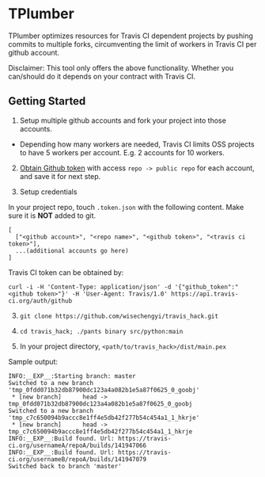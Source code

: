 # TPlumber
TPlumber optimizes resources for Travis CI dependent projects by pushing commits to multiple forks, circumventing the limit of workers in Travis CI per github account.

Disclaimer: This tool only offers the above functionality. Whether you can/should do it depends on your contract with Travis CI.

## Getting Started

1. Setup multiple github accounts and fork your project into those accounts.

  * Depending how many workers are needed, Travis CI limits OSS projects to have 5 workers per account. E.g. 2 accounts for 10 workers.

2. [Obtain Github token](https://help.github.com/articles/creating-an-access-token-for-command-line-use/) with access `repo -> public repo` for each account, and save it for next step. 
  
3. Setup credentials

  In your project repo, touch `.token.json` with the following content. Make sure it is **NOT** added to git.
  ```
  [
    ["<github account>", "<repo name>", "<github token>", "<travis ci token>"],
    ...(additional accounts go here)
  ]

  ```
  Travis CI token can be obtained by:
  
  `curl -i -H 'Content-Type: application/json' -d '{"github_token":"<github token>"}' -H 'User-Agent: Travis/1.0' https://api.travis-ci.org/auth/github`

3. `git clone https://github.com/wisechengyi/travis_hack.git`

4. `cd travis_hack; ./pants binary src/python:main`

5. In your project directory, `<path/to/travis_hack>/dist/main.pex`

  Sample output:
  ```
  INFO:__EXP__:Starting branch: master
  Switched to a new branch 'tmp_0fdd071b32db87900dc123a4a082b1e5a87f0625_0_goobj'
   * [new branch]      head -> tmp_0fdd071b32db87900dc123a4a082b1e5a87f0625_0_goobj
  Switched to a new branch 'tmp_c7c650094b9accc8e1ff4e5db42f277b54c454a1_1_hkrje'
   * [new branch]      head -> tmp_c7c650094b9accc8e1ff4e5db42f277b54c454a1_1_hkrje
  INFO:__EXP__:Build found. Url: https://travis-ci.org/usernameA/repoA/builds/141947066
  INFO:__EXP__:Build found. Url: https://travis-ci.org/usernameB/repoA/builds/141947079
  Switched back to branch 'master'
  ```
